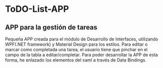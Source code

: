 # ToDO-List-APP
## APP para la gestión de tareas 
Pequeña APP creada para el módulo de Desarrollo de Interfaces, utilizando WPF(.NET framework) y Material Design para los estilos. Para editar o marcar como
completada una tarea, el usuario tiene que pinchar en el campo de la tabla a editar/completar. Para poder desarrollar la APP de esta forma, he enlazado los elementos
del xaml a través de Data Bindings.
